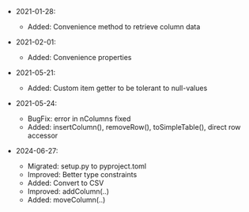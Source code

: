 * 2021-01-28:
	* Added: Convenience method to retrieve column data

* 2021-02-01:
	* Added: Convenience properties

* 2021-05-21:
	* Added: Custom item getter to be tolerant to null-values

* 2021-05-24:
	* BugFix: error in nColumns fixed
	* Added: insertColumn(), removeRow(), toSimpleTable(), direct row accessor

* 2024-06-27:
	* Migrated: setup.py to pyproject.toml
	* Improved: Better type constraints
	* Added: Convert to CSV
	* Improved: addColumn(..)
	* Added: moveColumn(..)


